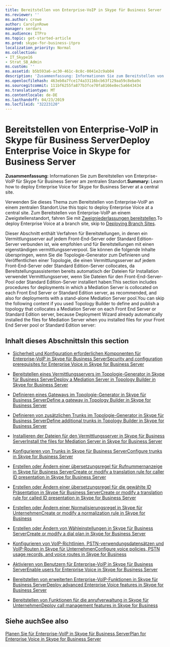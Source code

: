 ```yaml
---
title: Bereitstellen von Enterprise-VoIP in Skype für Business Server
ms.reviewer: ''
ms.author: crowe
author: CarolynRowe
manager: serdars
ms.audience: ITPro
ms.topic: get-started-article
ms.prod: skype-for-business-itpro
localization_priority: Normal
ms.collection:
- IT_Skype16
- Strat_SB_Admin
ms.custom: ''
ms.assetid: b5b593a6-ac30-461c-8c8c-0041e2c9ab04
description: 'Zusammenfassung: Informationen Sie zum Bereitstellen von Enterprise-VoIP für Skype für Business Server am zentralen Standort.'
ms.openlocfilehash: 463eb0a7fce174a33116bcb63f129aa59c8eba9c
ms.sourcegitcommit: 111bf6255fa877b3fce70fa8166e8ec5a6643434
ms.translationtype: MT
ms.contentlocale: de-DE
ms.lasthandoff: 04/23/2019
ms.locfileid: "32223120"
---
```

# <a name="deploy-enterprise-voice-in-skype-for-business-server"></a><span data-ttu-id="ae7a8-103">Bereitstellen von Enterprise-VoIP in Skype für Business Server</span><span class="sxs-lookup"><span data-stu-id="ae7a8-103">Deploy Enterprise Voice in Skype for Business Server</span></span>

<span data-ttu-id="ae7a8-104">**Zusammenfassung:** Informationen Sie zum Bereitstellen von Enterprise-VoIP für Skype für Business Server am zentralen Standort.</span><span class="sxs-lookup"><span data-stu-id="ae7a8-104">**Summary:** Learn how to deploy Enterprise Voice for Skype for Business Server at a central site.</span></span>

<span data-ttu-id="ae7a8-105">Verwenden Sie dieses Thema zum Bereitstellen von Enterprise-VoIP an einem zentralen Standort.</span><span class="sxs-lookup"><span data-stu-id="ae7a8-105">Use this topic to deploy Enterprise Voice at a central site.</span></span> <span data-ttu-id="ae7a8-106">Zum Bereitstellen von Enterprise-VoIP an einem Zweigstellenstandort, fahren Sie mit [Zweigniederlassungen bereitstellen](https://technet.microsoft.com/library/1475dee0-66ae-4ee5-b6f1-7409b4bbff45.aspx).</span><span class="sxs-lookup"><span data-stu-id="ae7a8-106">To deploy Enterprise Voice at a branch site, skip to [Deploying Branch Sites](https://technet.microsoft.com/library/1475dee0-66ae-4ee5-b6f1-7409b4bbff45.aspx).</span></span>

<span data-ttu-id="ae7a8-107">Dieser Abschnitt enthält Verfahren für Bereitstellungen, in denen ein Vermittlungsserver auf jedem Front-End-Server oder Standard Edition-Server verbunden ist, wie empfohlen und für Bereitstellungen mit einen eigenständigen vermittlungsserverpool. Sie können die folgende Inhalte überspringen, wenn Sie die Topologie-Generator zum Definieren und Veröffentlichen einer Topologie, die einen Vermittlungsserver auf jedem Front-End-Server oder Standard Edition-Server collocates, da Bereitstellungsassistenten bereits automatisch der Dateien für Installation verwendet Vermittlungsserver, wenn Sie Dateien für den Front-End-Server-Pool oder Standard Edition-Server installiert haben:</span><span class="sxs-lookup"><span data-stu-id="ae7a8-107">This section includes procedures for deployments in which a Mediation Server is collocated on each Front End Server or Standard Edition server, as recommended, and also for deployments with a stand-alone Mediation Server pool.You can skip the following content if you used Topology Builder to define and publish a topology that collocates a Mediation Server on each Front End Server or Standard Edition server, because Deployment Wizard already automatically installed the files for Mediation Server when you installed files for your Front End Server pool or Standard Edition server:</span></span>
## <a name="in-this-section"></a><span data-ttu-id="ae7a8-108">Inhalt dieses Abschnitts</span><span class="sxs-lookup"><span data-stu-id="ae7a8-108">In this section</span></span>

- [<span data-ttu-id="ae7a8-109">Sicherheit und Konfiguration erforderlichen Komponenten für Enterprise-VoIP in Skype für Business Server</span><span class="sxs-lookup"><span data-stu-id="ae7a8-109">Security and configuration prerequisites for Enterprise Voice in Skype for Business Server</span></span>](enterprise-voice-security.md)

- [<span data-ttu-id="ae7a8-110">Bereitstellen eines Vermittlungsservers im Topologie-Generator in Skype für Business Server</span><span class="sxs-lookup"><span data-stu-id="ae7a8-110">Deploy a Mediation Server in Topology Builder in Skype for Business Server</span></span>](deploy-a-mediation-server.md)

- [<span data-ttu-id="ae7a8-111">Definieren eines Gateways im Topologie-Generator in Skype für Business Server</span><span class="sxs-lookup"><span data-stu-id="ae7a8-111">Define a gateway in Topology Builder in Skype for Business Server</span></span>](define-a-gateway.md)

- [<span data-ttu-id="ae7a8-112">Definieren von zusätzlichen Trunks im Topologie-Generator in Skype für Business Server</span><span class="sxs-lookup"><span data-stu-id="ae7a8-112">Define additional trunks in Topology Builder in Skype for Business Server</span></span>](define-additional-trunks.md)

- [<span data-ttu-id="ae7a8-113">Installieren der Dateien für den Vermittlungsserver in Skype für Business Server</span><span class="sxs-lookup"><span data-stu-id="ae7a8-113">Install the files for Mediation Server in Skype for Business Server</span></span>](install-mediation-server.md)

- [<span data-ttu-id="ae7a8-114">Konfigurieren von Trunks in Skype für Business Server</span><span class="sxs-lookup"><span data-stu-id="ae7a8-114">Configure trunks in Skype for Business Server</span></span>](configure-trunks.md)

- [<span data-ttu-id="ae7a8-115">Erstellen oder Ändern einer übersetzungsregel für Rufnummernanzeige in Skype für Business Server</span><span class="sxs-lookup"><span data-stu-id="ae7a8-115">Create or modify a translation rule for caller ID presentation in Skype for Business Server</span></span>](caller-id-presentation-rules.md)

- [<span data-ttu-id="ae7a8-116">Erstellen oder Ändern einer übersetzungsregel für die gewählte ID Präsentation in Skype für Business Server</span><span class="sxs-lookup"><span data-stu-id="ae7a8-116">Create or modify a translation rule for called ID presentation in Skype for Business Server</span></span>](called-id-presentation-rules.md)

- [<span data-ttu-id="ae7a8-117">Erstellen oder Ändern einer Normalisierungsregel in Skype für Unternehmen</span><span class="sxs-lookup"><span data-stu-id="ae7a8-117">Create or modify a normalization rule in Skype for Business</span></span>](normalization-rules.md)

- [<span data-ttu-id="ae7a8-118">Erstellen oder Ändern von Wähleinstellungen in Skype für Business Server</span><span class="sxs-lookup"><span data-stu-id="ae7a8-118">Create or modify a dial plan in Skype for Business Server</span></span>](dial-plans.md)

- [<span data-ttu-id="ae7a8-119">Konfigurieren von VoIP-Richtlinien, PSTN-verwendungsdatensätzen und VoIP-Routen in Skype für Unternehmen</span><span class="sxs-lookup"><span data-stu-id="ae7a8-119">Configure voice policies, PSTN usage records, and voice routes in Skype for Business</span></span>](voice-and-pstn.md)

- [<span data-ttu-id="ae7a8-120">Aktivieren von Benutzern für Enterprise-VoIP in Skype für Business Server</span><span class="sxs-lookup"><span data-stu-id="ae7a8-120">Enable users for Enterprise Voice in Skype for Business Server</span></span>](enable-users-for-enterprise-voice.md)

- [<span data-ttu-id="ae7a8-121">Bereitstellen von erweiterten Enterprise-VoIP-Funktionen in Skype für Business Server</span><span class="sxs-lookup"><span data-stu-id="ae7a8-121">Deploy advanced Enterprise Voice features in Skype for Business Server</span></span>](deploy-advanced-enterprise-voice-features.md)

- [<span data-ttu-id="ae7a8-122">Bereitstellen von Funktionen für die anrufverwaltung in Skype für Unternehmen</span><span class="sxs-lookup"><span data-stu-id="ae7a8-122">Deploy call management features in Skype for Business</span></span>](deploy-call-management-features.md)

## <a name="see-also"></a><span data-ttu-id="ae7a8-123">Siehe auch</span><span class="sxs-lookup"><span data-stu-id="ae7a8-123">See also</span></span>

[<span data-ttu-id="ae7a8-124">Planen Sie für Enterprise-VoIP in Skype für Business Server</span><span class="sxs-lookup"><span data-stu-id="ae7a8-124">Plan for Enterprise Voice in Skype for Business Server</span></span>](../../plan-your-deployment/enterprise-voice-solution/enterprise-voice.md)

